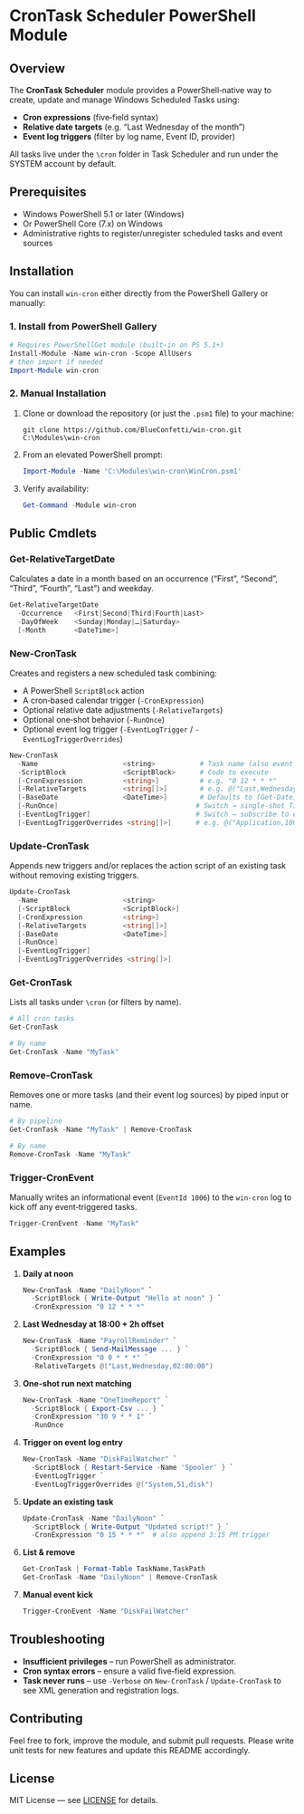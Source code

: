 # CronTask Scheduler PowerShell Module

## Overview

The **CronTask Scheduler** module provides a PowerShell‐native way to create, update and manage Windows Scheduled Tasks using:

- **Cron expressions** (five‑field syntax)  
- **Relative date targets** (e.g. “Last Wednesday of the month”)  
- **Event log triggers** (filter by log name, Event ID, provider)  

All tasks live under the `\cron` folder in Task Scheduler and run under the SYSTEM account by default.

## Prerequisites

- Windows PowerShell 5.1 or later (Windows)  
- Or PowerShell Core (7.x) on Windows  
- Administrative rights to register/unregister scheduled tasks and event sources  

## Installation

You can install `win-cron` either directly from the PowerShell Gallery or manually:

### 1. Install from PowerShell Gallery

```powershell
# Requires PowerShellGet module (built‑in on PS 5.1+)
Install-Module -Name win-cron -Scope AllUsers
# then import if needed
Import-Module win-cron
````

### 2. Manual Installation

1. Clone or download the repository (or just the `.psm1` file) to your machine:
    
    ```none
    git clone https://github.com/BlueConfetti/win‑cron.git C:\Modules\win-cron
    ```
    
2. From an elevated PowerShell prompt:
    
    ```powershell
    Import-Module -Name 'C:\Modules\win-cron\WinCron.psm1'
    ```
    
3. Verify availability:
    
    ```powershell
    Get-Command -Module win-cron
    ```
    
## Public Cmdlets

### Get-RelativeTargetDate

Calculates a date in a month based on an occurrence (“First”, “Second”, “Third”, “Fourth”, “Last”) and weekday.

```powershell
Get-RelativeTargetDate
  -Occurrence   <First|Second|Third|Fourth|Last>
  -DayOfWeek    <Sunday|Monday|…|Saturday>
  [-Month       <DateTime>]
```

### New-CronTask

Creates and registers a new scheduled task combining:

- A PowerShell `ScriptBlock` action  
- A cron‐based calendar trigger (`-CronExpression`)  
- Optional relative date adjustments (`-RelativeTargets`)  
- Optional one‑shot behavior (`-RunOnce`)  
- Optional event log trigger (`-EventLogTrigger` / `-EventLogTriggerOverrides`)

```powershell
New-CronTask
  -Name                     <string>           # Task name (also event source if used)
  -ScriptBlock              <ScriptBlock>      # Code to execute
  [-CronExpression          <string>]          # e.g. "0 12 * * *"
  [-RelativeTargets         <string[]>]        # e.g. @("Last,Wednesday,02:00:00")
  [-BaseDate                <DateTime>]        # Defaults to (Get-Date)
  [-RunOnce]                                  # Switch → single‐shot TimeTrigger
  [-EventLogTrigger]                          # Switch → subscribe to event log
  [-EventLogTriggerOverrides <string[]>]      # e.g. @("Application,1000,MyApp")
```

### Update-CronTask

Appends new triggers and/or replaces the action script of an existing task without removing existing triggers.

```powershell
Update-CronTask
  -Name                     <string>
  [-ScriptBlock             <ScriptBlock>]
  [-CronExpression          <string>]
  [-RelativeTargets         <string[]>]
  [-BaseDate                <DateTime>]
  [-RunOnce]
  [-EventLogTrigger]
  [-EventLogTriggerOverrides <string[]>]
```

### Get-CronTask

Lists all tasks under `\cron` (or filters by name).

```powershell
# All cron tasks
Get-CronTask

# By name
Get-CronTask -Name "MyTask"
```

### Remove-CronTask

Removes one or more tasks (and their event log sources) by piped input or name.

```powershell
# By pipeline
Get-CronTask -Name "MyTask" | Remove-CronTask

# By name
Remove-CronTask -Name "MyTask"
```

### Trigger-CronEvent

Manually writes an informational event (`EventId 1006`) to the `win-cron` log to kick off any event‑triggered tasks.

```powershell
Trigger-CronEvent -Name "MyTask"
```

## Examples

1. **Daily at noon**  
   ```powershell
   New-CronTask -Name "DailyNoon" `
     -ScriptBlock { Write-Output "Hello at noon" } `
     -CronExpression "0 12 * * *"
   ```

2. **Last Wednesday at 18:00 + 2h offset**  
   ```powershell
   New-CronTask -Name "PayrollReminder" `
     -ScriptBlock { Send-MailMessage ... } `
     -CronExpression "0 0 * * *" `
     -RelativeTargets @("Last,Wednesday,02:00:00")
   ```

3. **One-shot run next matching**  
   ```powershell
   New-CronTask -Name "OneTimeReport" `
     -ScriptBlock { Export-Csv ... } `
     -CronExpression "30 9 * * 1" `
     -RunOnce
   ```

4. **Trigger on event log entry**  
   ```powershell
   New-CronTask -Name "DiskFailWatcher" `
     -ScriptBlock { Restart-Service -Name 'Spooler' } `
     -EventLogTrigger `
     -EventLogTriggerOverrides @("System,51,disk")
   ```

5. **Update an existing task**  
   ```powershell
   Update-CronTask -Name "DailyNoon" `
     -ScriptBlock { Write-Output "Updated script!" } `
     -CronExpression "0 15 * * *"  # also append 3:15 PM trigger
   ```

6. **List & remove**  
   ```powershell
   Get-CronTask | Format-Table TaskName,TaskPath
   Get-CronTask -Name "DailyNoon" | Remove-CronTask
   ```

7. **Manual event kick**  
   ```powershell
   Trigger-CronEvent -Name "DiskFailWatcher"
   ```

## Troubleshooting

- **Insufficient privileges** – run PowerShell as administrator.  
- **Cron syntax errors** – ensure a valid five‑field expression.  
- **Task never runs** – use `-Verbose` on `New-CronTask` / `Update-CronTask` to see XML generation and registration logs.  

## Contributing

Feel free to fork, improve the module, and submit pull requests. Please write unit tests for new features and update this README accordingly.

## License

MIT License — see [LICENSE](LICENSE.md) for details.